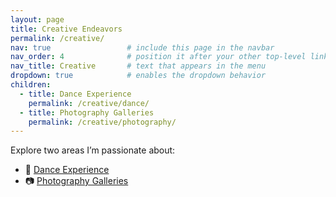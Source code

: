 ```yaml
---
layout: page
title: Creative Endeavors
permalink: /creative/
nav: true                 # include this page in the navbar
nav_order: 4              # position it after your other top-level links
nav_title: Creative       # text that appears in the menu
dropdown: true            # enables the dropdown behavior
children:
  - title: Dance Experience
    permalink: /creative/dance/
  - title: Photography Galleries
    permalink: /creative/photography/
---
```



Explore two areas I’m passionate about:

- 💃 [Dance Experience](/creative/dance/)
- 📷 [Photography Galleries](/creative/photography/)

